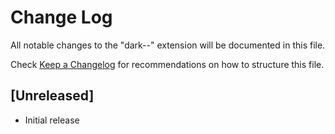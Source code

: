 # Change Log

All notable changes to the "dark--" extension will be documented in this file.

Check [Keep a Changelog](http://keepachangelog.com/) for recommendations on how to structure this file.

## [Unreleased]

- Initial release
